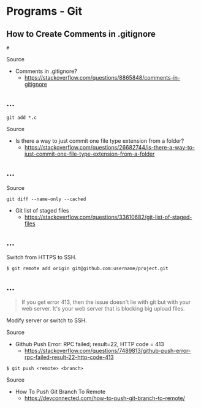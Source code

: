 # Programs - Git

## How to Create Comments in .gitignore

```
#
```

Source

* Comments in .gitignore?
  * https://stackoverflow.com/questions/8865848/comments-in-gitignore

## ...

```
git add *.c
```

Source

* Is there a way to just commit one file type extension from a folder?
  * https://stackoverflow.com/questions/26682744/is-there-a-way-to-just-commit-one-file-type-extension-from-a-folder

## ...

Source

```
git diff --name-only --cached
```

* Git list of staged files
  * https://stackoverflow.com/questions/33610682/git-list-of-staged-files

## ...

Switch from HTTPS to SSH.

```
$ git remote add origin git@github.com:username/project.git
```

## ...

> If you get error 413, then the issue doesn't lie with git but with your web server. It's your web server that is blocking big upload files.

Modify server or switch to SSH.

Source

* Github Push Error: RPC failed; result=22, HTTP code = 413
  * https://stackoverflow.com/questions/7489813/github-push-error-rpc-failed-result-22-http-code-413

```
$ git push <remote> <branch>
```

Source

* How To Push Git Branch To Remote
  * https://devconnected.com/how-to-push-git-branch-to-remote/